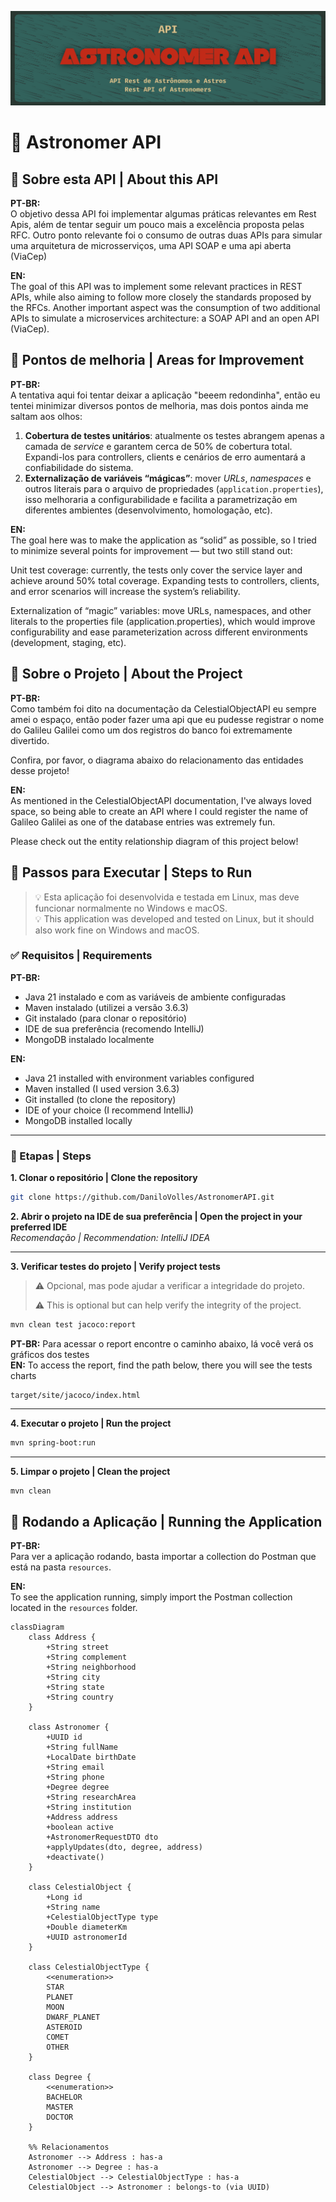 ![Project Banner](astronomer-banner.png)
# 🔭 Astronomer API

## 📘 Sobre esta API | About this API

**PT-BR:** <br>
O objetivo dessa API foi implementar algumas práticas relevantes em Rest Apis, além de tentar seguir
um pouco mais a excelência proposta pelas RFC.
Outro ponto relevante foi o consumo de outras duas APIs para simular uma arquitetura de microsserviços,
uma API SOAP e uma api aberta (ViaCep)

**EN:** <br>
The goal of this API was to implement some relevant practices in REST APIs, while also aiming
to follow more closely the standards proposed by the RFCs.
Another important aspect was the consumption of two additional APIs to simulate a microservices architecture:
a SOAP API and an open API (ViaCep).

## 🌠 Pontos de melhoria | Areas for Improvement

**PT-BR:** <br>
A tentativa aqui foi tentar deixar a aplicação "beeem redondinha", então eu tentei minimizar diversos
pontos de melhoria, mas dois pontos ainda me saltam aos olhos:
1. **Cobertura de testes unitários**: atualmente os testes abrangem apenas a camada de _service_ e
   garantem cerca de 50% de cobertura total. Expandi-los para controllers, clients e cenários de erro aumentará
   a confiabilidade do sistema.
2. **Externalização de variáveis “mágicas”**: mover _URLs_, _namespaces_ e outros literais para o arquivo de
   propriedades (`application.properties`), isso melhoraria a configurabilidade e facilita a parametrização
   em diferentes ambientes (desenvolvimento, homologação, etc).

**EN:** <br>
The goal here was to make the application as “solid” as possible, so I tried to minimize several
points for improvement — but two still stand out:

Unit test coverage: currently, the tests only cover the service layer and
achieve around 50% total coverage. Expanding tests to controllers, clients, and error scenarios will increase
the system’s reliability.

Externalization of “magic” variables: move URLs, namespaces, and other literals to the
properties file (application.properties), which would improve configurability and ease parameterization
across different environments (development, staging, etc).

## 🌌 Sobre o Projeto | About the Project

**PT-BR:** <br>
Como também foi dito na documentação da CelestialObjectAPI eu sempre amei o espaço,
então poder fazer uma api que eu pudesse registrar o nome do Galileu Galilei como um
dos registros do banco foi extremamente divertido.

Confira, por favor, o diagrama abaixo do relacionamento das entidades desse projeto!

**EN:** <br>
As mentioned in the CelestialObjectAPI documentation, I've always loved space,
so being able to create an API where I could register the name of Galileo Galilei as one
of the database entries was extremely fun.

Please check out the entity relationship diagram of this project below!

## 🚀 Passos para Executar | Steps to Run

> 💡 Esta aplicação foi desenvolvida e testada em Linux, mas deve funcionar normalmente no Windows e macOS.  
> 💡 This application was developed and tested on Linux, but it should also work fine on Windows and macOS.

### ✅ Requisitos | Requirements

**PT-BR:**
- Java 21 instalado e com as variáveis de ambiente configuradas
- Maven instalado (utilizei a versão 3.6.3)
- Git instalado (para clonar o repositório)
- IDE de sua preferência (recomendo IntelliJ)
- MongoDB instalado localmente

**EN:**
- Java 21 installed with environment variables configured
- Maven installed (I used version 3.6.3)
- Git installed (to clone the repository)
- IDE of your choice (I recommend IntelliJ)
- MongoDB installed locally

---

### 🔧 Etapas | Steps

**1. Clonar o repositório | Clone the repository**
```bash
git clone https://github.com/DaniloVolles/AstronomerAPI.git
```

**2. Abrir o projeto na IDE de sua preferência | Open the project in your preferred IDE**  
_Recomendação | Recommendation: IntelliJ IDEA_

---

**3. Verificar testes do projeto | Verify project tests**

> ⚠️ Opcional, mas pode ajudar a verificar a integridade do projeto.
>
> ⚠️ This is optional but can help verify the integrity of the project.

```bash
mvn clean test jacoco:report
```
**PT-BR:** Para acessar o report encontre o caminho abaixo, lá você
verá os gráficos dos testes <br>
**EN:** To access the report, find the path below, there you will see
the tests charts

```text
target/site/jacoco/index.html
```
---

**4. Executar o projeto | Run the project**
```bash
mvn spring-boot:run
```
---

**5. Limpar o projeto | Clean the project**
```bash
mvn clean
```


## 🧪 Rodando a Aplicação | Running the Application

**PT-BR:**  
Para ver a aplicação rodando, basta importar a collection do Postman que está na pasta `resources`.

**EN:**     
To see the application running, simply import the Postman collection located in the `resources` folder.

```mermaid
classDiagram
    class Address {
        +String street
        +String complement
        +String neighborhood
        +String city
        +String state
        +String country
    }

    class Astronomer {
        +UUID id
        +String fullName
        +LocalDate birthDate
        +String email
        +String phone
        +Degree degree
        +String researchArea
        +String institution
        +Address address
        +boolean active
        +AstronomerRequestDTO dto
        +applyUpdates(dto, degree, address)
        +deactivate()
    }

    class CelestialObject {
        +Long id
        +String name
        +CelestialObjectType type
        +Double diameterKm
        +UUID astronomerId
    }

    class CelestialObjectType {
        <<enumeration>>
        STAR
        PLANET
        MOON
        DWARF_PLANET
        ASTEROID
        COMET
        OTHER
    }

    class Degree {
        <<enumeration>>
        BACHELOR
        MASTER
        DOCTOR
    }

    %% Relacionamentos
    Astronomer --> Address : has-a
    Astronomer --> Degree : has-a
    CelestialObject --> CelestialObjectType : has-a
    CelestialObject --> Astronomer : belongs-to (via UUID)

```
